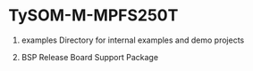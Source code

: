 # TySOM-M-MPFS250T

1. examples
Directory for internal examples and demo projects

2. BSP 
Release Board Support Package


